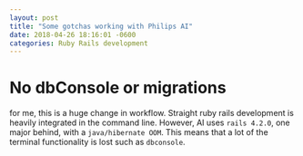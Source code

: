 ```yaml
---
layout: post
title: "Some gotchas working with Philips AI"
date: 2018-04-26 18:16:01 -0600
categories: Ruby Rails development
---
```


# No dbConsole or migrations
for me, this is a huge change in workflow. Straight ruby rails development is heavily integrated in the command line. However, AI uses `rails 4.2.0`, one major behind, with a `java/hibernate OOM`. This means that a lot of the terminal functionality is lost such as `dbconsole`. 




